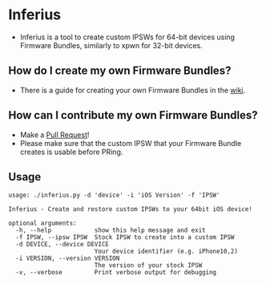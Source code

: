 # Inferius
- Inferius is a tool to create custom IPSWs for 64-bit devices using Firmware Bundles, similarly to xpwn for 32-bit devices.

## How do I create my own Firmware Bundles?
- There is a guide for creating your own Firmware Bundles in the [wiki](https://github.com/marijuanARM/Inferius/wiki/Creating-your-own-Firmware-Bundles).

## How can I contribute my own Firmware Bundles?
- Make a [Pull Request](https://github.com/marijuanARM/Inferius/compare)!
- Please make sure that the custom IPSW that your Firmware Bundle creates is usable before PRing.

## Usage
```
usage: ./inferius.py -d 'device' -i 'iOS Version' -f 'IPSW'

Inferius - Create and restore custom IPSWs to your 64bit iOS device!

optional arguments:
  -h, --help            show this help message and exit
  -f IPSW, --ipsw IPSW  Stock IPSW to create into a custom IPSW
  -d DEVICE, --device DEVICE
                        Your device identifier (e.g. iPhone10,2)
  -i VERSION, --version VERSION
                        The version of your stock IPSW
  -v, --verbose         Print verbose output for debugging
  ```